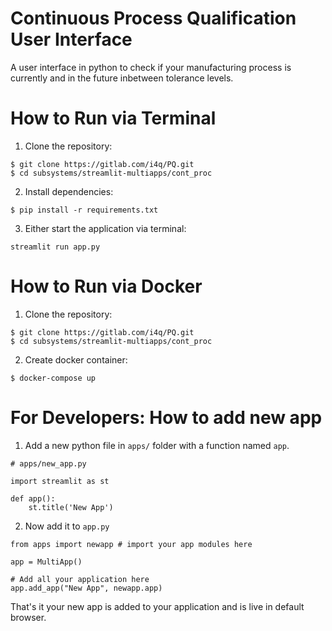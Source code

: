 # Continuous Process Qualification User Interface
A user interface in python to check if your manufacturing process is currently and in the future inbetween tolerance levels.

# How to Run via Terminal

1. Clone the repository:
```
$ git clone https://gitlab.com/i4q/PQ.git
$ cd subsystems/streamlit-multiapps/cont_proc
```

2. Install dependencies:
```
$ pip install -r requirements.txt
```

3. Either start the application via terminal:
```
streamlit run app.py
```

# How to Run via Docker

1. Clone the repository:
```
$ git clone https://gitlab.com/i4q/PQ.git
$ cd subsystems/streamlit-multiapps/cont_proc
```

2. Create docker container:
```
$ docker-compose up
```


# For Developers: How to add new app

1. Add a new python file in `apps/`  folder with a function named `app`.

```
# apps/new_app.py

import streamlit as st

def app():
    st.title('New App')
```

2. Now add it to `app.py`

```
from apps import newapp # import your app modules here

app = MultiApp()

# Add all your application here
app.add_app("New App", newapp.app)
```

That's it your new app is added to your application and is live in default browser.